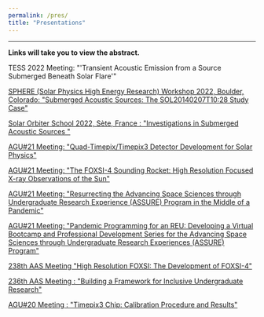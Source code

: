 ```yaml
---
permalink: /pres/
title: "Presentations"
---
```

<hr>
<b>Links will take you to view the abstract.</b>

TESS 2022 Meeting: "'Transient Acoustic Emission from a Source Submerged Beneath Solar Flare'" 

<a href ="https://sphere.boulder.swri.edu/wordpress/wp-content/uploads/2022/07/SPHERE_abstracts-1.pdf"> SPHERE (Solar Physics High Energy Research) Workshop 2022, Boulder, Colorado: "Submerged Acoustic Sources: The SOL20140207T10:28 Study Case" </a>

<a href="https://solarorbiter.sciencesconf.org/resource/page/id/7"> Solar Orbiter School 2022, S&egrave;te, France : "Investigations in Submerged Acoustic Sources " </a> 
  
<a href ="https://ui.adsabs.harvard.edu/abs/2021AGUFMSH55B1830P/abstract"> AGU#21 Meeting: "Quad-Timepix/Timepix3 Detector Development for Solar Physics"  </a>


<a href ="https://ui.adsabs.harvard.edu/abs/2021AGUFMSH55B1831G/abstract"> AGU#21 Meeting: "The FOXSI-4 Sounding Rocket: High Resolution Focused X-ray Observations of the Sun" </a>


<a href ="https://ui.adsabs.harvard.edu/abs/2021AGUFMED13A..09F/abstract"> AGU#21 Meeting: "Resurrecting the Advancing Space Sciences through Undergraduate Research Experience (ASSURE) Program in the Middle of a Pandemic" </a>

<a href="https://ui.adsabs.harvard.edu/abs/2021AGUFMED13A..08B/abstract"> AGU#21 Meeting: "Pandemic Programming for an REU: Developing a Virtual Bootcamp and Professional Development Series for the Advancing Space Sciences through Undergraduate Research Experiences (ASSURE) Program" </a>

<a href="https://ui.adsabs.harvard.edu/abs/2021AAS...23831301G/abstract">238th AAS Meeting "High Resolution FOXSI: The Development of FOXSI-4" </a> 

<a href="https://ui.adsabs.harvard.edu/abs/2020AAS...23633902P/abstract">236th AAS Meeting : "Building a Framework for Inclusive Undergraduate Research"</a> 

<a href="https://ui.adsabs.harvard.edu/abs/2020AGUFMSH0480014P/abstract">AGU#20 Meeting : "Timepix3 Chip: Calibration Procedure and Results"</a>

 
